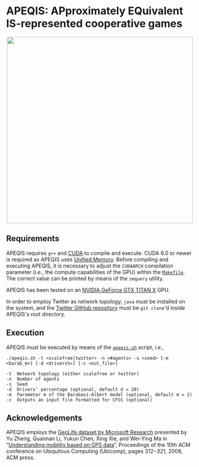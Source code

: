 APEQIS: APproximately EQuivalent IS-represented cooperative games
===================

<p align="center"><img src="https://filippobistaffa.github.io/images/apeqis.svg" width="500" /></p>

Requirements
----------
APEQIS requires `g++` and [CUDA](http://www.nvidia.com/object/cuda_home_new.html) to compile and execute. CUDA 6.0 or newer is required as APEQIS uses [Unified Memory](https://devblogs.nvidia.com/parallelforall/unified-memory-in-cuda-6/). Before compiling and executing APEQIS, it is necessary to adjust the `CUDAARCH` compilation parameter (i.e., the compute capabilities of the GPU) within the [`Makefile`](Makefile). The correct value can be printed by means of the `smquery` utility.

APEQIS has been tested on an [NVIDIA GeForce GTX TITAN X](http://www.geforce.com/hardware/desktop-gpus/geforce-gtx-titan-x) GPU.

In order to employ Twitter as network topology, `java` must be installed on the system, and the [Twitter GitHub repository](https://github.com/filippobistaffa/twitter) must be `git clone`'d inside APEQIS's root directory.

Execution
----------
APEQIS must be executed by means of the [`apeqis.sh`](apeqis.sh) script, i.e.,
```
./apeqis.sh -t <scalefree|twitter> -n <#agents> -s <seed> [-m <barab_m>] [-d <drivers%>] [-c <out_file>]

-t	Network topology (either scalefree or twitter)
-n	Number of agents
-s	Seed
-d	Drivers' percentage (optional, default d = 20)
-m	Parameter m of the Barabasi-Albert model (optional, default m = 2)
-c	Outputs an input file formatted for CFSS (optional)
```

Acknowledgements
----------
APEQIS employs the [GeoLife dataset by Microsoft Research](http://research.microsoft.com/en-us/projects/geolife) presented by Yu Zheng, Quannan Li, Yukun Chen, Xing Xie, and Wei-Ying Ma in “[Understanding mobility based on GPS data](https://www.microsoft.com/en-us/research/publication/understanding-mobility-based-on-gps-data)”, Proceedings of the 10th ACM conference on Ubiquitous Computing (Ubicomp), pages 312−321, 2008, ACM press.
